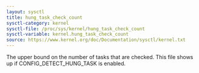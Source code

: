 ```yaml
---
layout: sysctl
title: hung_task_check_count
sysctl-category: kernel
sysctl-file: /proc/sys/kernel/hung_task_check_count
sysctl-variable: kernel.hung_task_check_count
source: https://www.kernel.org/doc/Documentation/sysctl/kernel.txt
---
```


The upper bound on the number of tasks that are checked.
This file shows up if CONFIG_DETECT_HUNG_TASK is enabled.

